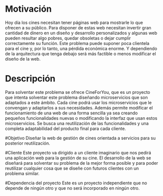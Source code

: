# Motivación
Hoy día los cines necesitan tener páginas web para mostrarle lo que ofrecen a su público. Para disponer de estas web necesitan invertir gran cantidad de dinero en un diseño y desarrollo personalizados y algunas web pueden resultar algo pobres, quedar obsoletas o dejar cumplir correctamente su función.
Este problema puede suponer poca clientela para el cine y, por lo tanto, una pérdida económica enorme. Y dependiendo de la arquitectura que tenga debajo será más factible o menos modificar el diseño de la web.

# Descripción
Para solventar este problema se ofrece CineForYou, que es un proyecto que intenta solventar este problema diseñando microservicios que son adaptados a este ámbito. Cada cine podrá usar los microservicios que le convengan y adaptarlos a sus necesidades. Además permite modificar el funcionamiento de una web de una forma sencilla ya sea creando pequeños funcionalidades nuevas o modificando la interfaz que usan estos microservicios.
Se busca una reutilización de las funcionalidades y una completa adaptabilidad del producto final para cada cliente.

#Objetivo
Diseñar la web de gestión de cines orientada a servicios para su posterior reutilización.

#Cliente
Este proyecto va dirigido a un cliente imaginario que nos pedirá una aplicación web para la gestión de su cine. El desarrollo de la web se diseñará para solventar su problema de la mejor forma posible y para poder reutilizar cualquier cosa que se diseñe con futuros clientes con un problema similar.

#Dependencia del proyecto
Este es un proyecto independiente que no depende de ningún otro y que no será incorporado en ningún otro.
